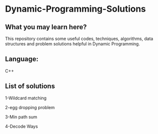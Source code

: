 # Dynamic-Programming-Solutions

## What you may learn here?

This repository contains some useful codes, techniques, algorithms, data structures and problem solutions helpful in Dynamic Programming.

## Language: 
C++

## List of solutions

1-Wildcard matching

2-egg dropping problem

3-Min path sum 

4-Decode Ways

